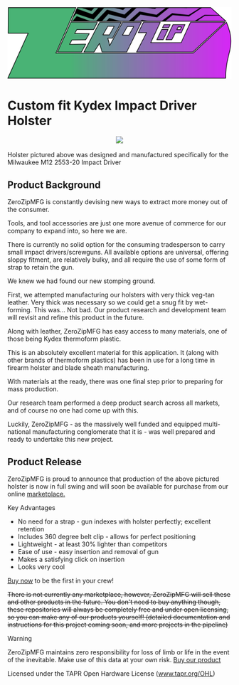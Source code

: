 <img src="../../zerozip_logo_final.svg" />

# Custom fit Kydex Impact Driver Holster

<div align="center">
  <kbd>
    <img src="../../images/zz_holster.jpg" />
  </kbd>
</div>

Holster pictured above was designed and manufactured specifically for the Milwaukee M12 2553-20 Impact Driver

## Product Background

ZeroZipMFG is constantly devising new ways to extract more money out of the consumer.

Tools, and tool accessories are just one more avenue of commerce for our company to expand into, so here we are.

There is currently no solid option for the consuming tradesperson to carry small impact drivers/screwguns. All available options are universal, offering sloppy fitment, are relatively bulky, and all require the use of some form of strap to retain the gun.

We knew we had found our new stomping ground.

First, we attempted manufacturing our holsters with very thick veg-tan leather. Very thick was necessary so we could get a snug fit by wet-forming. This was... Not bad. Our product research and development team will revisit and refine this product in the future. 

Along with leather, ZeroZipMFG has easy access to many materials, one of those being Kydex thermoform plastic.

This is an absolutely excellent material for this application. It (along with other brands of thermoform plastics) has been in use for a long time in firearm holster and blade sheath manufacturing.

With materials at the ready, there was one final step prior to preparing for mass production.

Our research team performed a deep product search across all markets, and of course no one had come up with this.

Luckily, ZeroZipMFG - as the massively well funded and equipped multi-national manufacturing conglomerate that it is - was well prepared and ready to undertake this new project.

## Product Release

ZeroZipMFG is proud to announce that production of the above pictured holster is now in full swing and will soon be available for purchase from our online [marketplace.](https://github.com/ZeroZipMFG/hardware/blob/main/zz_toolholsters/docs/description.md) 

Key Advantages
- No need for a strap - gun indexes with holster perfectly; excellent retention
- Includes 360 degree belt clip - allows for perfect positioning
- Lightweight - at least 30% lighter than competitors
- Ease of use - easy insertion and removal of gun
- Makes a satisfying click on insertion
- Looks very cool

[Buy now](https://github.com/ZeroZipMFG/hardware/blob/main/zz_toolholsters/docs/description.md) to be the first in your crew! 

~~There is not currently any marketplace, however, ZeroZipMFG will sell these and other products in the future. You don't need to buy anything though, these repositories will always be completely free and under open licensing, so you can make any of our products yourself! (detailed documentation and instructions for this project coming soon, and more projects in the pipeline)~~

>[!WARNING]
>ZeroZipMFG maintains zero responsibility for loss of limb or life in the event of the inevitable. Make use of this data at your own risk. [Buy our product](https://github.com/ZeroZipMFG/hardware/blob/main/zz_toolholsters/docs/description.md)

Licensed under the TAPR Open Hardware License (www.tapr.org/OHL)
